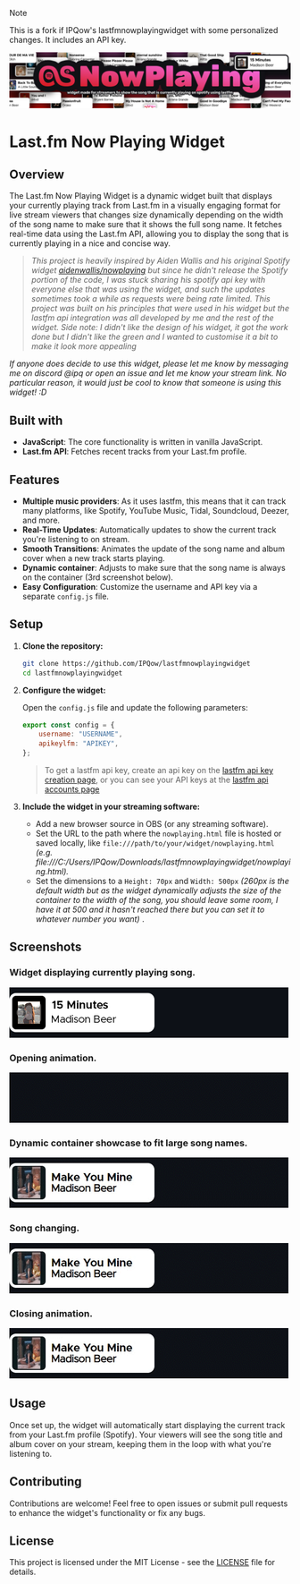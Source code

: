> [!NOTE]
> This is a fork if IPQow's lastfmnowplayingwidget with
> some personalized changes. It includes an API key.

![Last.fm Now Playing Widget](https://github.com/IPQow/lastfmnowplayingwidget/blob/main/GitAssets/githubbannernp.png?raw=true)

# Last.fm Now Playing Widget

## Overview

The Last.fm Now Playing Widget is a dynamic widget built that displays your currently playing track from Last.fm in a visually engaging format for live stream viewers that changes size dynamically depending on the width of the song name to make sure that it shows the full song name. It fetches real-time data using the Last.fm API, allowing you to display the song that is currently playing in a nice and concise way.

> _This project is heavily inspired by Aiden Wallis and his original Spotify widget [aidenwallis/nowplaying](https://github.com/aidenwallis/nowplaying) but since he didn't release the Spotify portion of the code, I was stuck sharing his spotify api key with everyone else that was using the widget, and such the updates sometimes took a while as requests were being rate limited. This project was built on his principles that were used in his widget but the lastfm api integration was all developed by me and the rest of the widget. Side note: I didn't like the design of his widget, it got the work done but I didn't like the green and I wanted to customise it a bit to make it look more appealing_

_If anyone does decide to use this widget, please let me know by messaging me on discord @ipq or open an issue and let me know your stream link._
_No particular reason, it would just be cool to know that someone is using this widget! :D_

## Built with

-   **JavaScript**: The core functionality is written in vanilla JavaScript.
-   **Last.fm API**: Fetches recent tracks from your Last.fm profile.

## Features

-   **Multiple music providers**: As it uses lastfm, this means that it can track many platforms, like Spotify, YouTube Music, Tidal, Soundcloud, Deezer, and more.
-   **Real-Time Updates**: Automatically updates to show the current track you're listening to on stream.
-   **Smooth Transitions**: Animates the update of the song name and album cover when a new track starts playing.
-   **Dynamic container**: Adjusts to make sure that the song name is always on the container (3rd screenshot below).
-   **Easy Configuration**: Customize the username and API key via a separate `config.js` file.

## Setup

1. **Clone the repository:**

    ```bash
    git clone https://github.com/IPQow/lastfmnowplayingwidget
    cd lastfmnowplayingwidget
    ```

2. **Configure the widget:**

    Open the `config.js` file and update the following parameters:

    ```javascript
    export const config = {
        username: "USERNAME",
        apikeylfm: "APIKEY",
    };
    ```

    > To get a lastfm api key, create an api key on the [lastfm api key creation page](https://www.last.fm/api/account/create), or you can see your API keys at the [lastfm api accounts page](https://www.last.fm/api/accounts)

3. **Include the widget in your streaming software:**

    - Add a new browser source in OBS (or any streaming software).
    - Set the URL to the path where the `nowplaying.html` file is hosted or saved locally, like `file:///path/to/your/widget/nowplaying.html` _(e.g. file:///C:/Users/IPQow/Downloads/lastfmnowplayingwidget/nowplaying.html)._
    - Set the dimensions to a `Height: 70px` and `Width: 500px` _(260px is the default width but as the widget dynamically adjusts the size of the container to the width of the song, you should leave some room, I have it at 500 and it hasn't reached there but you can set it to whatever number you want)_ .

## Screenshots

### Widget displaying currently playing song.

![Widget Open](https://github.com/IPQow/lastfmnowplayingwidget/blob/main/GitAssets/Widget.png?raw=true)

### Opening animation.

![Widget Opening](https://github.com/IPQow/lastfmnowplayingwidget/blob/main/GitAssets/Open.gif?raw=true)

### Dynamic container showcase to fit large song names.

![Dynamic container showcase](https://github.com/IPQow/lastfmnowplayingwidget/blob/main/GitAssets/Dynamic%20Container.gif?raw=true)

### Song changing.

![Song changing](https://github.com/IPQow/lastfmnowplayingwidget/blob/main/GitAssets/Song%20Change.gif?raw=true)

### Closing animation.

![Widget Closing](https://github.com/IPQow/lastfmnowplayingwidget/blob/main/GitAssets/Close.gif?raw=true)

## Usage

Once set up, the widget will automatically start displaying the current track from your Last.fm profile (Spotify). Your viewers will see the song title and album cover on your stream, keeping them in the loop with what you're listening to.

## Contributing

Contributions are welcome! Feel free to open issues or submit pull requests to enhance the widget's functionality or fix any bugs.

## License

This project is licensed under the MIT License - see the [LICENSE](LICENSE) file for details.
